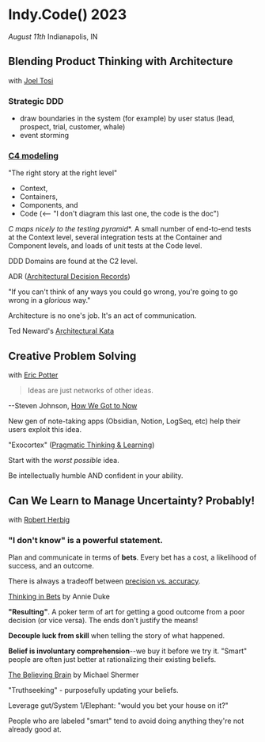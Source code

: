 # Indy.Code() 2023

*August 11th*
Indianapolis, IN

## Blending Product Thinking with Architecture

with [Joel Tosi](https://www.linkedin.com/in/joel-tosi-531a3b/)

### Strategic DDD

+ draw boundaries in the system (for example) by user status (lead, prospect, trial, customer, whale)
+ event storming

### [C4 modeling](https://c4model.com) 

"The right story at the right level"

+ Context, 
+ Containers, 
+ Components, and
+ Code (<-- "I don't diagram this last one, the code is the doc")

**C* maps nicely to the testing pyramid**. A small number of end-to-end tests at the Context level, several integration tests at the Container and Component levels, and loads of unit tests at the Code level.

DDD Domains are found at the C2 level.
    
ADR ([Architectural Decision Records](https://18f.gsa.gov/2021/07/06/architecture_decision_records_helpful_now_invaluable_later/))

"If you can't think of any ways you could go wrong, you're going to go wrong in a *glorious* way."

Architecture is no one's job. It's an act of communication.

Ted Neward's [Architectural Kata](http://www.architecturalkatas.com)

## Creative Problem Solving

with [Eric Potter](https://www.linkedin.com/in/ericbpotter)

> Ideas are just networks of other ideas.

--Steven Johnson, [How We Got to Now](https://www.goodreads.com/book/show/20893477-how-we-got-to-now)

New gen of note-taking apps (Obsidian, Notion, LogSeq, etc) help their users exploit this idea.

"Exocortex" ([Pragmatic Thinking & Learning](https://pragprog.com/titles/ahptl/pragmatic-thinking-and-learning/))

Start with the *worst possible* idea.

Be intellectually humble AND confident in your ability.

## Can We Learn to Manage Uncertainty? Probably!

with [Robert Herbig](https://www.linkedin.com/in/robertherbig)

### "I don't know" is a powerful statement.

Plan and communicate in terms of **bets**. Every bet has a cost, a likelihood of success, and an outcome.

There is always a tradeoff between [precision vs. accuracy](https://xkcd.com/2696/).

[Thinking in Bets](https://www.goodreads.com/book/show/35957157-thinking-in-bets) by Annie Duke

**"Resulting"**. A poker term of art for getting a good outcome from a poor decision (or vice versa). The ends don't justify the means!

**Decouple luck from skill** when telling the story of what happened.

**Belief is involuntary comprehension**--we buy it before we try it. "Smart" people are often just better at rationalizing their existing beliefs.

[The Believing Brain](https://www.goodreads.com/book/show/9754534-the-believing-brain) by Michael Shermer

"Truthseeking" - purposefully updating your beliefs. 

Leverage gut/System 1/Elephant: "would you bet your house on it?"

People who are labeled "smart" tend to avoid doing anything they're not already good at.